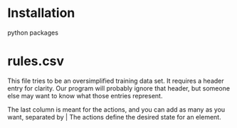 # Installation
python packages

# rules.csv

This file tries to be an oversimplified training data set.
It requires a header entry for clarity. Our program will probably ignore that header, but someone else may want to know what those entries represent.

The last column is meant for the actions, and you can add as many as you want, separated by |
The actions define the desired state for an element.

